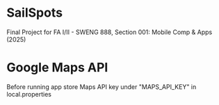 # SailSpots
Final Project for FA I/II - SWENG 888, Section 001: Mobile Comp &amp; Apps (2025)

# Google Maps API
Before running app store Maps API key under "MAPS_API_KEY" in local.properties